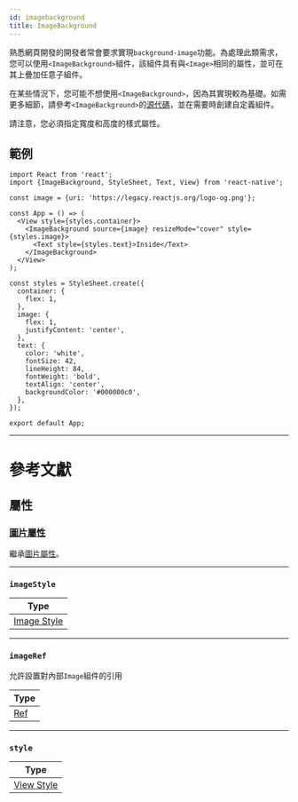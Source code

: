```yaml
---
id: imagebackground
title: ImageBackground
---
```


熟悉網頁開發的開發者常會要求實現`background-image`功能。為處理此類需求，您可以使用`<ImageBackground>`組件，該組件具有與`<Image>`相同的屬性，並可在其上疊加任意子組件。

在某些情況下，您可能不想使用`<ImageBackground>`，因為其實現較為基礎。如需更多細節，請參考`<ImageBackground>`的[源代碼](https://github.com/facebook/react-native/blob/main/packages/react-native/Libraries/Image/ImageBackground.js)，並在需要時創建自定義組件。

請注意，您必須指定寬度和高度的樣式屬性。

## 範例

```SnackPlayer name=ImageBackground
import React from 'react';
import {ImageBackground, StyleSheet, Text, View} from 'react-native';

const image = {uri: 'https://legacy.reactjs.org/logo-og.png'};

const App = () => (
  <View style={styles.container}>
    <ImageBackground source={image} resizeMode="cover" style={styles.image}>
      <Text style={styles.text}>Inside</Text>
    </ImageBackground>
  </View>
);

const styles = StyleSheet.create({
  container: {
    flex: 1,
  },
  image: {
    flex: 1,
    justifyContent: 'center',
  },
  text: {
    color: 'white',
    fontSize: 42,
    lineHeight: 84,
    fontWeight: 'bold',
    textAlign: 'center',
    backgroundColor: '#000000c0',
  },
});

export default App;
```

---

# 參考文獻

## 屬性

### [圖片屬性](image.md#props)

繼承[圖片屬性](image.md#props)。

---

### `imageStyle`

| Type                                |
| ----------------------------------- |
| [Image Style](image-style-props.md) |

---

### `imageRef`

允許設置對內部`Image`組件的引用

| Type                                                  |
| ----------------------------------------------------- |
| [Ref](https://reactjs.org/docs/refs-and-the-dom.html) |

---

### `style`

| Type                              |
| --------------------------------- |
| [View Style](view-style-props.md) |